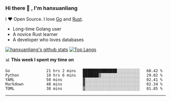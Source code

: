 ### Hi there 👋 , I'm hanxuanliang

<!--
**hanxuanliang/hanxuanliang** is a ✨ _special_ ✨ repository because its `README.md` (this file) appears on your GitHub profile.

Here are some ideas to get you started:

- 🔭 I’m currently working on ...
- 🌱 I’m currently learning ...
- 👯 I’m looking to collaborate on ...
- 🤔 I’m looking for help with ...
- 💬 Ask me about ...
- 📫 How to reach me: ...
- 😄 Pronouns: ...
- ⚡ Fun fact: ...
-->
I ❤ Open Source. I love [Go](https://golang.org) and [Rust](https://www.rust-lang.org/zh-CN/).

* Long-time Golang user
* A novice Rust learner
* A developer who loves databases

[![hanxuanliang's github stats](https://github-readme-stats.vercel.app/api/top-langs/?username=hanxuanliang&hide=html)](https://github.com/anuraghazra/github-readme-stats)
[![Top Langs](https://github-readme-stats.vercel.app/api?username=hanxuanliang&show_icons=true&count_private=true&line_height=40)](https://github.com/anuraghazra/github-readme-stats)

📊 **This week I spent my time on**
<!--START_SECTION:waka-->

```text
Go                21 hrs 2 mins   ███████████████░░░░░░░░░░   60.42 %
Python            10 hrs 6 mins   ███████▒░░░░░░░░░░░░░░░░░   29.02 %
YAML              50 mins         ▓░░░░░░░░░░░░░░░░░░░░░░░░   02.41 %
Markdown          48 mins         ▓░░░░░░░░░░░░░░░░░░░░░░░░   02.34 %
TOML              38 mins         ▒░░░░░░░░░░░░░░░░░░░░░░░░   01.85 %
```

<!--END_SECTION:waka-->

***

